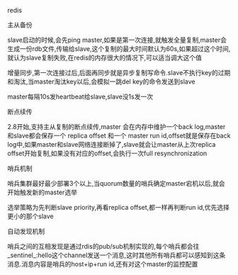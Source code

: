 redis



主从备份

slave启动的时候,会先ping master,如果是第一次连接,就触发全量复制,master会生成一份rdb文件,传输给slave,这个复制的最大时间默认为60s,如果超过这个时间,就认为slave复制失败,在redis的内存很大的情况下,可以适当调大这个值

增量同步,第一次连接过后,后面再同步就是异步复制写命令.slave不执行key的过期和淘汰,当master淘汰key以后,会模拟一跳del key的命令发送到slave

master每隔10s发heartbeat给slave,slave没1s发一次

断点续传

2.8开始,支持主从复制的断点续传,master 会在内存中维护一个back log,master 和slave都会保存一个 replica offset 和一个 master run id,offset就是保存在back log中,如果master和slave网络连接断掉了,slave就会让master从上次replica offset开始复制,如果没有对应的offset,会执行一次full resynchronization





哨兵机制

哨兵集群最好最少部署3个以上,当quorum数量的哨兵确定master宕机以后,就会开始触发新的master选举

选举策略为先判断slave priority,再看replica offset,都一样再判断run id,优先选择更小的那个slave



自动发现机制

哨兵之间的互相发现是通过rdis的pub/sub机制实现的,每个哨兵都会往_sentinel_:hello这个channel发送一个消息,这时其他所有哨兵都可以感知到这条消息.消息内容是哨兵的host+ip+run id,还有对这个master的监控配置